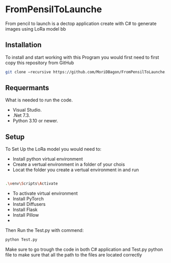 # FromPensilToLaunche

From pencil to launch is a dectop application create with C# to generate images using LoRa model bb 

## Installation 

To install and start working with this Program you would first need to first copy this repository from GitHub

```bash
git clone –recursive https://github.com/MoriDBagon/FromPensilToLaunche.git
```

## Requermants

What is needed to run the code.
* Visual Studio.
* .Net 7.3.
* Python 3.10 or newer.

## Setup

To Set Up the LoRa model you would need to:

* Install python virtual environment 
* Create a vertual environment in a folder of your chois
* Locat the folder you create a vertual environment in and run 
```bash

.\venv\Scripts\Activate
```

* To activate virtual environment
* Install PyTorch
* Install Diffusers
* Install Flask
* Install Pillow
* 
Then Run the Test.py with commend: 

```bash
python Test.py
```

Make sure to go trough the code in both C# application and Test.py python file to make sure that all the path to the files are located correctly
